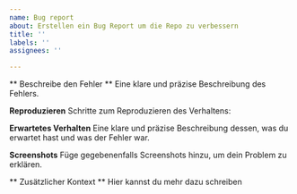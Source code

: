 ```yaml
---
name: Bug report
about: Erstellen ein Bug Report um die Repo zu verbessern
title: ''
labels: ''
assignees: ''

---
```


** Beschreibe den Fehler **
Eine klare und präzise Beschreibung des Fehlers.

**Reproduzieren**
Schritte zum Reproduzieren des Verhaltens:

**Erwartetes Verhalten**
Eine klare und präzise Beschreibung dessen, was du erwartet hast und was der Fehler war.

**Screenshots**
Füge gegebenenfalls Screenshots hinzu, um dein Problem zu erklären.


** Zusätzlicher Kontext **
Hier kannst du mehr dazu schreiben
